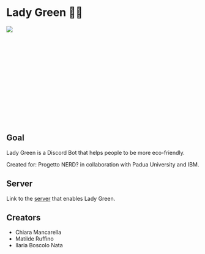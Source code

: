 # Lady Green 🌻🍃
<div style="height: 250px"><img src="https://github.com/Chiara2804/Lady-Green/blob/main/imgs/saluto.png?raw=true"> </div>


## Goal
Lady Green is a Discord Bot that helps people to be more eco-friendly.

Created for: Progetto NERD? in collaboration with Padua University and IBM.

## Server
Link to the <a href="https://discord.gg/bqrAMPnj">server</a> that enables Lady Green.

## Creators
<ul>
  <li> Chiara Mancarella </li>
  <li> Matilde Ruffino </li>
  <li> Ilaria Boscolo Nata </li>
</ul>
